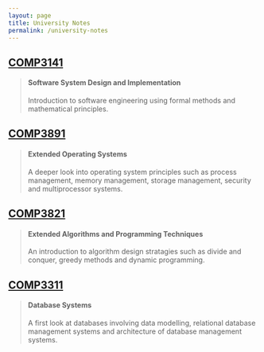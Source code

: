 ```yaml
---
layout: page
title: University Notes
permalink: /university-notes
---
```


## [COMP3141](COMP3141)
> #### Software System Design and Implementation
> Introduction to software engineering using formal methods and mathematical principles.

## [COMP3891](COMP3891)
> #### Extended Operating Systems
> A deeper look into operating system principles such as process management, memory management,
> storage management, security and multiprocessor systems.

## [COMP3821](COMP3821)
> #### Extended Algorithms and Programming Techniques
> An introduction to algorithm design stratagies such as divide and conquer, greedy methods and dynamic programming.

## [COMP3311](COMP3311)
> #### Database Systems
> A first look at databases involving data modelling, relational database management systems and architecture of database management systems.